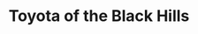 ---
title: "Toyota of the Black Hills"
url: /rapid-city/toyota-of-the-black-hills/
shop: Autohaus
---